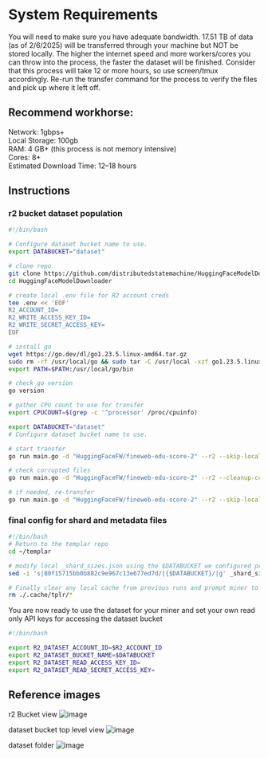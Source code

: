 # System Requirements

You will need to make sure you have adequate bandwidth. 17.51 TB of data (as of 2/6/2025) will be transferred through your machine but NOT be stored locally. The higher the internet speed and more workers/cores you can throw into the process, the faster the dataset will be finished. Consider that this process will take 12 or more hours, so use screen/tmux accordingly. Re-run the transfer command for the process to verify the files and pick up where it left off.

## Recommend workhorse:

Network: 1gbps+   
Local Storage: 100gb   
RAM: 4 GB+ (this process is not memory intensive)   
Cores: 8+   
Estimated Download Time: 12–18 hours

## Instructions

### r2 bucket dataset population

```bash
#!/bin/bash

# Configure dataset bucket name to use.
export DATABUCKET="dataset"

# clone repo
git clone https://github.com/distributedstatemachine/HuggingFaceModelDownloader
cd HuggingFaceModelDownloader

# create local .env file for R2 account creds
tee .env << 'EOF'
R2_ACCOUNT_ID=
R2_WRITE_ACCESS_KEY_ID=
R2_WRITE_SECRET_ACCESS_KEY=
EOF

# install go
wget https://go.dev/dl/go1.23.5.linux-amd64.tar.gz
sudo rm -rf /usr/local/go && sudo tar -C /usr/local -xzf go1.23.5.linux-amd64.tar.gz
export PATH=$PATH:/usr/local/go/bin

# check go version
go version

# gather CPU count to use for transfer
export CPUCOUNT=$(grep -c '^processor' /proc/cpuinfo)

export DATABUCKET="dataset"
# Configure dataset bucket name to use.

# start transfer
go run main.go -d "HuggingFaceFW/fineweb-edu-score-2" --r2 --skip-local -c $CPUCOUNT --r2-bucket $DATABUCKET

# check corrupted files
go run main.go -d "HuggingFaceFW/fineweb-edu-score-2" --r2 --cleanup-corrupted --r2-bucket $DATABUCKET

# if needed, re-transfer
go run main.go -d "HuggingFaceFW/fineweb-edu-score-2" --r2 --skip-local -c $CPUCOUNT --r2-bucket $DATABUCKET
```



### final config for shard and metadata files

```bash
#!/bin/bash
# Return to the templar repo
cd ~/templar

# modify local _shard_sizes.json using the $DATABUCKET we configured previously
sed -i 's|80f15715bb0b882c9e967c13e677ed7d/|{$DATABUCKET}/|g' _shard_sizes.json

# Finally clear any local cache from previous runs and prompt miner to request new data from the r2 dataset bucket on next run
rm ./.cache/tplr/*
```

You are now ready to use the dataset for your miner and set your own  read only API keys for accessing the dataset bucket

```bash
#!/bin/bash

export R2_DATASET_ACCOUNT_ID=$R2_ACCOUNT_ID
export R2_DATASET_BUCKET_NAME=$DATABUCKET
export R2_DATASET_READ_ACCESS_KEY_ID=
export R2_DATASET_READ_SECRET_ACCESS_KEY=

```

## Reference images

r2 Bucket view
![image](https://github.com/user-attachments/assets/487cd53c-a42a-40c5-b2fc-8eaa391d1fb7)

dataset bucket top level view
![image](https://github.com/user-attachments/assets/986cefac-4909-48f7-88be-d6998734e620)

dataset folder
![image](https://github.com/user-attachments/assets/d9bd953d-c0a8-4e2a-ab18-79f27d60a12d)
